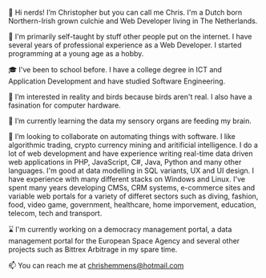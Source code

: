 👋 Hi nerds! I’m Christopher but you can call me Chris. I'm a Dutch born Northern-Irish grown culchie and Web Developer living in The Netherlands.

📑 I'm primarily self-taught by stuff other people put on the internet. I have several years of professional experience as a Web Developer. I started programming at a young age as a hobby.

🎓 I've been to school before. I have a college degree in ICT and Application Development and have studied Software Engineering.

👀 I’m interested in reality and birds because birds aren't real. I also have a fasination for computer hardware.

🌱 I’m currently learning the data my sensory organs are feeding my brain.

💞️ I’m looking to collaborate on automating things with software. I like algorithmic trading, crypto currency mining and aritificial intelligence. I do a lot of web development and have experience writing real-time data driven web applications in PHP, JavaScript, C#, Java, Python and many other languages. I'm good at data modelling in SQL variants, UX and UI design. I have experience with many different stacks on Windows and Linux. I've spent many years developing CMSs, CRM systems, e-commerce sites and variable web portals for a variety of differet sectors such as diving, fashion, food, video game, government, healthcare, home imporvement, education, telecom, tech and transport.

⌛ I'm currently working on a democracy management portal, a data management portal for the European Space Agency and several other projects such as Bittrex Arbitrage in my spare time.

📫 You can reach me at chrishemmens@hotmail.com
